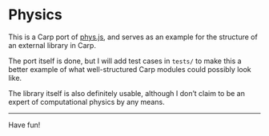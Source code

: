# Physics

This is a Carp port of [phys.js](https://github.com/AbhiAgarwal/phys.js),
and serves as an example for the structure of an external library in Carp.

The port itself is done, but I will add test cases in `tests/` to make this
a better example of what well-structured Carp modules could possibly look
like.

The library itself is also definitely usable, although I don’t claim to be an
expert of computational physics by any means.

<hr/>

Have fun!
